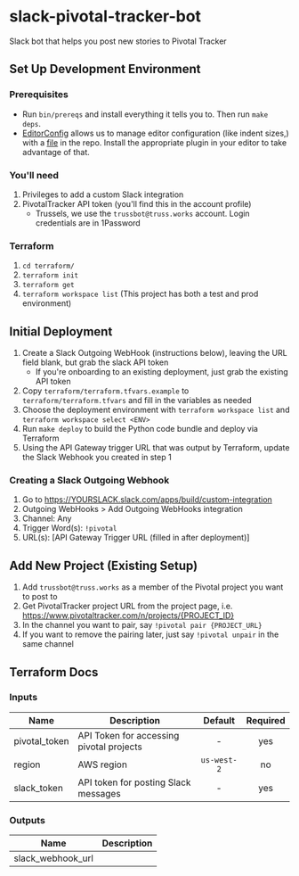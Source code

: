 # slack-pivotal-tracker-bot

Slack bot that helps you post new stories to Pivotal Tracker

## Set Up Development Environment

### Prerequisites

* Run `bin/prereqs` and install everything it tells you to. Then run `make deps`.
* [EditorConfig](http://editorconfig.org/) allows us to manage editor configuration (like indent sizes,) with a [file](https://github.com/transcom/ppp/blob/master/.editorconfig) in the repo. Install the appropriate plugin in your editor to take advantage of that.

### You'll need

1. Privileges to add a custom Slack integration
1. PivotalTracker API token (you'll find this in the account profile)
    * Trussels, we use the `trussbot@truss.works` account. Login credentials are in 1Password

### Terraform

1. `cd terraform/`
1. `terraform init`
1. `terraform get`
1. `terraform workspace list` (This project has both a test and prod environment)

## Initial Deployment

1. Create a Slack Outgoing WebHook (instructions below), leaving the URL field blank, but grab the slack API token
    * If you're onboarding to an existing deployment, just grab the existing API token
1. Copy `terraform/terraform.tfvars.example` to `terraform/terraform.tfvars` and fill in the variables as needed
1. Choose the deployment environment with `terraform workspace list` and `terraform workspace select <ENV>`
1. Run `make deploy` to build the Python code bundle and deploy via Terraform
1. Using the API Gateway trigger URL that was output by Terraform, update the Slack Webhook you created in step 1

### Creating a Slack Outgoing Webhook

1. Go to <https://YOURSLACK.slack.com/apps/build/custom-integration>
1. Outgoing WebHooks > Add Outgoing WebHooks integration
1. Channel: Any
1. Trigger Word(s): `!pivotal`
1. URL(s): [API Gateway Trigger URL (filled in after deployment)]

## Add New Project (Existing Setup)

1. Add `trussbot@truss.works` as a member of the Pivotal project you want to post to
1. Get PivotalTracker project URL from the project page, i.e. <https://www.pivotaltracker.com/n/projects/{PROJECT_ID}>
1. In the channel you want to pair, say `!pivotal pair {PROJECT_URL}`
1. If you want to remove the pairing later, just say `!pivotal unpair` in the same channel

## Terraform Docs

### Inputs

| Name | Description | Default | Required |
|------|-------------|:-----:|:-----:|
| pivotal_token | API Token for accessing pivotal projects | - | yes |
| region | AWS region | `us-west-2` | no |
| slack_token | API token for posting Slack messages | - | yes |

### Outputs

| Name | Description |
|------|-------------|
| slack_webhook_url |  |
